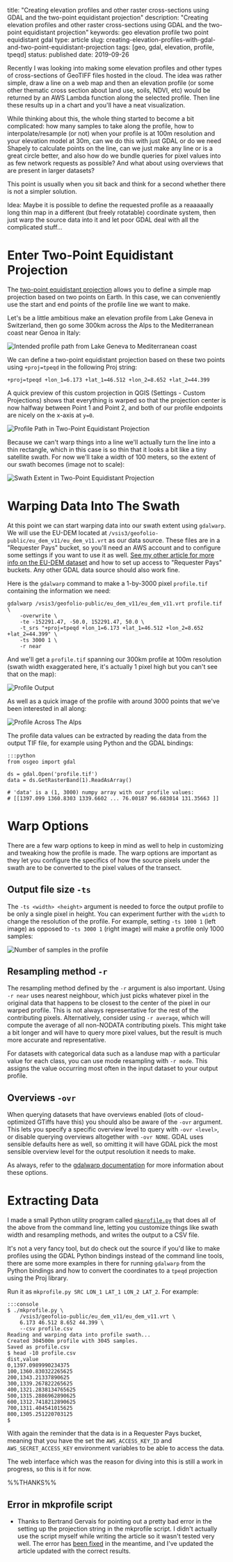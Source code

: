 title: "Creating elevation profiles and other raster cross-sections using GDAL and the two-point equidistant projection"
description: "Creating elevation profiles and other raster cross-sections using GDAL and the two-point equidistant projection"
keywords: geo elevation profile two point equidistant gdal
type: article
slug: creating-elevation-profiles-with-gdal-and-two-point-equidistant-projection
tags: [geo, gdal, elevation, profile, tpeqd]
status: published
date: 2019-09-26

Recently I was looking into making some elevation profiles and other types of cross-sections of GeoTIFF files hosted in the cloud. The idea was rather simple, draw a line on a web map and then an elevation profile (or some other thematic cross section about land use, soils, NDVI, etc) would be returned by an AWS Lambda function along the selected profile. Then line these results up in a chart and you'll have a neat visualization. 

While thinking about this, the whole thing started to become a bit complicated: how many samples to take along the profile, how to interpolate/resample (or not) when your profile is at 100m resolution and your elevation model at 30m, can we do this with just GDAL or do we need Shapely to calculate points on the line, can we just make any line or is a great circle better, and also how do we bundle queries for pixel values into as few network requests as possible? And what about using overviews that are present in larger datasets?

This point is usually when you sit back and think for a second whether there is not a simpler solution. 

Idea: Maybe it is possible to define the requested profile as a reaaaaally long thin map in a different (but freely rotatable) coordinate system, then just warp the source data into it and let poor GDAL deal with all the complicated stuff...

# Enter Two-Point Equidistant Projection

The [two-point equidistant projection](https://proj.org/operations/projections/tpeqd.html) allows you to define a simple map projection based on two points on Earth. In this case, we can conveniently use the start and end points of the profile line we want to make. 

Let's be a little ambitious make an elevation profile from Lake Geneva in Switzerland, then go some 300km across the Alps to the Mediterranean coast near Genoa in Italy:

![Intended profile path from Lake Geneva to Mediterranean coast](./profile_start.jpg)

We can define a two-point equidistant projection based on these two points using `+proj=tpeqd` in the following Proj string:

    +proj=tpeqd +lon_1=6.173 +lat_1=46.512 +lon_2=8.652 +lat_2=44.399

A quick preview of this custom projection in QGIS (Settings - Custom Projections) shows that everything is warped so that the projection center is now halfway between Point 1 and Point 2, and both of our profile endpoints are nicely on the x-axis at `y=0`.

![Profile Path in Two-Point Equidistant Projection](./profile_tpeqd.jpg)

Because we can't warp things into a line we'll actually turn the line into a thin rectangle, which in this case is so thin that it looks a bit like a tiny satellite swath. For now we'll take a width of 100 meters, so the extent of our swath becomes (image not to scale):

![Swath Extent in Two-Point Equidistant Projection](./profile-bbox.png)

# Warping Data Into The Swath

At this point we can start warping data into our swath extent using `gdalwarp`. We will use the EU-DEM located at `/vsis3/geofolio-public/eu_dem_v11/eu_dem_v11.vrt` as our data source. These files are in a "Requester Pays" bucket, so you'll need an AWS account and to configure some settings if you want to use it as well. [See my other article for more info on the EU-DEM dataset](/articles/hosting-and-accessing-cloud-optimized-geotiff-files-on-aws-s3/) and how to set up access to "Requester Pays" buckets. Any other GDAL data source should also work fine.

Here is the `gdalwarp` command to make a 1-by-3000 pixel `profile.tif` containing the information we need:

    gdalwarp /vsis3/geofolio-public/eu_dem_v11/eu_dem_v11.vrt profile.tif \
        -overwrite \
        -te -152291.47, -50.0, 152291.47, 50.0 \
        -t_srs "+proj=tpeqd +lon_1=6.173 +lat_1=46.512 +lon_2=8.652 +lat_2=44.399" \
        -ts 3000 1 \
        -r near

And we'll get a `profile.tif` spanning our 300km profile at 100m resolution (swath width exaggerated here, it's actually 1 pixel high but you can't see that on the map):

![Profile Output](./profile-fat.jpg)

As well as a quick image of the profile with around 3000 points that we've been interested in all along:

![Profile Across The Alps](./profile-chart.jpg)

The profile data values can be extracted by reading the data from the output TIF file, for example using Python and the GDAL bindings:

    :::python
    from osgeo import gdal

    ds = gdal.Open('profile.tif')
    data = ds.GetRasterBand(1).ReadAsArray()

    # 'data' is a (1, 3000) numpy array with our profile values:
    # [[1397.099 1360.8303 1339.6602 ... 76.00187 96.683014 131.35663 ]]

# Warp Options 

There are a few warp options to keep in mind as well to help in customizing and tweaking how the profile is made. The warp options are important as they let you configure the specifics of how the source pixels under the swath are to be converted to the pixel values of the transect.

## Output file size `-ts`

The `-ts <width> <height>` argument is needed to force the output profile to be only a single pixel in height. You can experiment further with the `width` to change the resolution of the profile. For example, setting `-ts 1000 1` (left image) as opposed to `-ts 3000 1` (right image) will make a profile only 1000 samples:

![Number of samples in the profile](./profile-3000-1000.jpg)

## Resampling method `-r`

The resampling method defined by the `-r` argument is also important. Using `-r near` uses nearest neighbour, which just picks whatever pixel in the original data that happens to be closest to the center of the pixel in our warped profile. This is not always representative for the rest of the contributing pixels. Alternatively, consider using `-r average`, which will compute the average of all non-NODATA contributing pixels. This might take a bit longer and will have to query more pixel values, but the result is much more accurate and representative.

For datasets with categorical data such as a landuse map with a particular value for each class, you can use mode resampling with `-r mode`. This assigns the value occurring most often in the input dataset to your output profile.

## Overviews `-ovr`

When querying datasets that have overviews enabled (lots of cloud-optimized GTiffs have this) you should also be aware of the `-ovr` argument. This lets you specify a specific overview level to query with `-ovr <level>`, or disable querying overviews altogether with `-ovr NONE`. GDAL uses sensible defaults here as well, so omitting it will have GDAL pick the most sensible overview level for the output resolution it needs to make.

As always, refer to the [gdalwarp documentation](https://gdal.org/programs/gdalwarp.html) for more information about these options.

# Extracting Data

I made a small Python utility program called [`mkprofile.py`](https://github.com/kokoalberti/geocmd/blob/master/mkprofile/mkprofile.py) that does all of the above from the command line, letting you customize things like swath width and resampling methods, and writes the output to a CSV file. 

It's not a very fancy tool, but do check out the source if you'd like to make profiles using the GDAL Python bindings instead of the command line tools, there are some more examples in there for running `gdalwarp` from the Python bindings and how to convert the coordinates to a `tpeqd` projection using the Proj library.

Run it as `mkprofile.py SRC LON_1 LAT_1 LON_2 LAT_2`. For example:

    :::console
    $ ./mkprofile.py \ 
        /vsis3/geofolio-public/eu_dem_v11/eu_dem_v11.vrt \
        6.173 46.512 8.652 44.399 \
        --csv profile.csv
    Reading and warping data into profile swath...
    Created 304500m profile with 3045 samples.
    Saved as profile.csv
    $ head -10 profile.csv 
    dist,value
    0,1397.0989990234375
    100,1360.830322265625
    200,1343.21337890625
    300,1339.267822265625
    400,1321.2838134765625
    500,1315.2886962890625
    600,1312.7418212890625
    700,1311.404541015625
    800,1305.251220703125
    $

With again the reminder that the data is in a Requester Pays bucket, meaning that you have the set the `AWS_ACCESS_KEY_ID` and `AWS_SECRET_ACCESS_KEY` environment variables to be able to access the data.

The web interface which was the reason for diving into this is still a work in progress, so this is it for now. 


%%THANKS%%


<div class="notes">
<h2>Error in mkprofile script</h2>
<ul><li>
    Thanks to Bertrand Gervais for pointing out a pretty bad error in the setting up the projection string in the mkprofile script. I didn't actually use the script myself while writing the article so it wasn't tested very well. The error has <a href="https://github.com/kokoalberti/geocmd/commit/d8bfde0d5e2a12cea4f098983c3cf9cad2901222">been fixed</a> in the meantime, and I've updated the article updated with the correct results.
</li></ul>

</div>